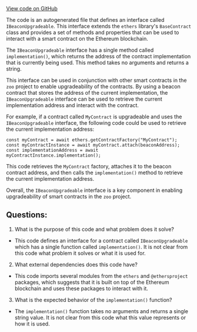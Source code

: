 [View code on GitHub](zoo-labs/zoo/blob/master/contracts/types/IBeaconUpgradeable.d.ts)

The code is an autogenerated file that defines an interface called `IBeaconUpgradeable`. This interface extends the `ethers` library's `BaseContract` class and provides a set of methods and properties that can be used to interact with a smart contract on the Ethereum blockchain. 

The `IBeaconUpgradeable` interface has a single method called `implementation()`, which returns the address of the contract implementation that is currently being used. This method takes no arguments and returns a string. 

This interface can be used in conjunction with other smart contracts in the `zoo` project to enable upgradeability of the contracts. By using a beacon contract that stores the address of the current implementation, the `IBeaconUpgradeable` interface can be used to retrieve the current implementation address and interact with the contract. 

For example, if a contract called `MyContract` is upgradeable and uses the `IBeaconUpgradeable` interface, the following code could be used to retrieve the current implementation address:

```
const myContract = await ethers.getContractFactory("MyContract");
const myContractInstance = await myContract.attach(beaconAddress);
const implementationAddress = await myContractInstance.implementation();
```

This code retrieves the `MyContract` factory, attaches it to the beacon contract address, and then calls the `implementation()` method to retrieve the current implementation address. 

Overall, the `IBeaconUpgradeable` interface is a key component in enabling upgradeability of smart contracts in the `zoo` project.
## Questions: 
 1. What is the purpose of this code and what problem does it solve?
- This code defines an interface for a contract called `IBeaconUpgradeable` which has a single function called `implementation()`. It is not clear from this code what problem it solves or what it is used for.

2. What external dependencies does this code have?
- This code imports several modules from the `ethers` and `@ethersproject` packages, which suggests that it is built on top of the Ethereum blockchain and uses these packages to interact with it.

3. What is the expected behavior of the `implementation()` function?
- The `implementation()` function takes no arguments and returns a single string value. It is not clear from this code what this value represents or how it is used.